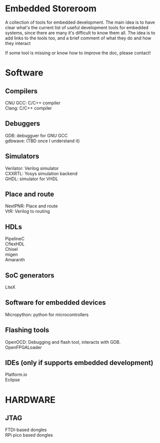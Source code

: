 # Embedded Storeroom

A collection of tools for embedded development. The main idea is to have clear what's the current list of useful development tools for embedded systems, since there are many it's difficult to know them all.
The idea is to add links to the tools too, and a brief comment of what they do and how they interact

If some tool is missing or know how to improve the doc, please contact!

# Software

## Compilers
CNU GCC: C/C++ compiler<br>
Clang: C/C++ compiler<br>

## Debuggers
GDB: debugguer for GNU GCC<br>
gdbwave: (TBD once I understand it)<br>

## Simulators
Verilator: Verilog simulator<br>
CXXRTL: Yosys simulation backend<br>
GHDL: simulator for VHDL

## Place and route
NextPNR: Place and route<br>
VtR: Verilog to routing<br>

## HDLs
PipelineC<br>
CflexHDL<br>
Chisel<br>
migen<br>
Amaranth<br>

## SoC generators
LiteX<br>

## Software for embedded devices
Micropython: python for microcontrollers<br>

## Flashing tools
OpenOCD: Debugging and flash tool, interacts with GDB.<br>
OpenFPGALoader<br>

## IDEs (only if supports embedded development)
Platform.io<br>
Eclipse<br>

# HARDWARE

## JTAG
FTDI-based dongles<br>
RPi pico based dongles<br>


